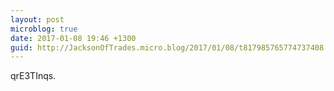 ```yaml
---
layout: post
microblog: true
date: 2017-01-08 19:46 +1300
guid: http://JacksonOfTrades.micro.blog/2017/01/08/t817985765774737408.html
---
```

qrE3TInqs.
